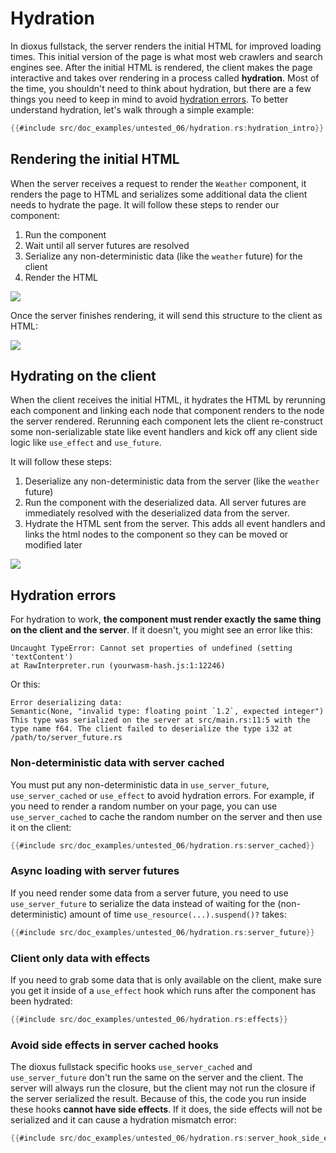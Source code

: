 # Hydration

In dioxus fullstack, the server renders the initial HTML for improved loading times. This initial version of the page is what most web crawlers and search engines see. After the initial HTML is rendered, the client makes the page interactive and takes over rendering in a process called **hydration**. Most of the time, you shouldn't need to think about hydration, but there are a few things you need to keep in mind to avoid [hydration errors](#hydration-errors). To better understand hydration, let's walk through a simple example:

```rust
{{#include src/doc_examples/untested_06/hydration.rs:hydration_intro}}
```

## Rendering the initial HTML

When the server receives a request to render the `Weather` component, it renders the page to HTML and serializes some additional data the client needs to hydrate the page. It will follow these steps to render our component:

1. Run the component
2. Wait until all server futures are resolved
3. Serialize any non-deterministic data (like the `weather` future) for the client
4. Render the HTML

[![](https://mermaid.ink/img/pako:eNpdkDFTwzAMhf-KT3M70HbKwELhGMqSdAIziFhNfI2lnGzDQa__HZfk4Iq1-D1_ejr5BK04ggoOg3y0PWoy-61lE_Nbpzj2Jt68WGhI30lN4x2ZmtiReu4svBZwPs4rtckLm13958ZVaa4zmzsJozBxumqK6ynb4-C_yMxTHnLKSvGa3FyCfiabx_3Tbn4sxsTElVkub0vgLNeT3FieChYQSAN6V1Y9XSALqadAFqpydahHC5bPhcOcpPnkFqqkmRagkrseqgMOsag8Oky09Vh-J_y6I_KzSPhH3TufRGfz_A3Ce3PT?type=png)](https://mermaid-js.github.io/mermaid-live-editor/edit#pako:eNpdkDFTwzAMhf-KT3M70HbKwELhGMqSdAIziFhNfI2lnGzDQa__HZfk4Iq1-D1_ejr5BK04ggoOg3y0PWoy-61lE_Nbpzj2Jt68WGhI30lN4x2ZmtiReu4svBZwPs4rtckLm13958ZVaa4zmzsJozBxumqK6ynb4-C_yMxTHnLKSvGa3FyCfiabx_3Tbn4sxsTElVkub0vgLNeT3FieChYQSAN6V1Y9XSALqadAFqpydahHC5bPhcOcpPnkFqqkmRagkrseqgMOsag8Oky09Vh-J_y6I_KzSPhH3TufRGfz_A3Ce3PT)

Once the server finishes rendering, it will send this structure to the client as HTML:

[![](https://mermaid.ink/img/pako:eNqFUcFKAzEQ_ZUwh57agy22sAUFqaCgF1sQNCLTZLYbupss2VmLlv67s92luoo4uSRv3nvzhuzBBEuQQJqHnckwslottFdVvd5ELDNVjZ81LCk6zN0HWbVARg0vQpGyLpJhF7xaXbVIU_5MJCmxyV53hJxR7ATkbc96Irxb71i81c3q_u4_3ybKIOe5dW-DDc9P9GPzXJr7bl5yeeg3p51yXTOLa_Amd2b722QmvAdKI1XZH5mb3R57W7VVjb_dJ1_KY241Gl1IQjWQJB02bbGZ9u2BIRQUC3RWPmPfkDTIkII0JHK1GLcatD8ID2sOy3dvIOFY0xBiqDcZJCnmlbzq0iLTwqEELk5oif4phOIH69o6DrEDD5_uGqQ1?type=png)](https://mermaid-js.github.io/mermaid-live-editor/edit#pako:eNqFUcFKAzEQ_ZUwh57agy22sAUFqaCgF1sQNCLTZLYbupss2VmLlv67s92luoo4uSRv3nvzhuzBBEuQQJqHnckwslottFdVvd5ELDNVjZ81LCk6zN0HWbVARg0vQpGyLpJhF7xaXbVIU_5MJCmxyV53hJxR7ATkbc96Irxb71i81c3q_u4_3ybKIOe5dW-DDc9P9GPzXJr7bl5yeeg3p51yXTOLa_Amd2b722QmvAdKI1XZH5mb3R57W7VVjb_dJ1_KY241Gl1IQjWQJB02bbGZ9u2BIRQUC3RWPmPfkDTIkII0JHK1GLcatD8ID2sOy3dvIOFY0xBiqDcZJCnmlbzq0iLTwqEELk5oif4phOIH69o6DrEDD5_uGqQ1)

## Hydrating on the client

When the client receives the initial HTML, it hydrates the HTML by rerunning each component and linking each node that component renders to the node the server rendered. Rerunning each component lets the client re-construct some non-serializable state like event handlers and kick off any client side logic like `use_effect` and `use_future`.

It will follow these steps:

1. Deserialize any non-deterministic data from the server (like the `weather` future)
2. Run the component with the deserialized data. All server futures are immediately resolved with the deserialized data from the server.
3. Hydrate the HTML sent from the server. This adds all event handlers and links the html nodes to the component so they can be moved or modified later

[![](https://mermaid.ink/img/pako:eNpdkLFuAjEMhl_F8gxDgemGLlyrDnThmNp0SC-Gi7g4JydpRRHvXsOdkFpnif__s534jG10hBXu-_jddlYy7GrDkMrnQezQQXp4N7juPXGGxjuCl5MT63Nkgx8Kajgv1GYfGTbbUblGWmphTYnE297_EDQkXyTwXHIRSvfqG7tQdlsY1jEMkXXWX3ul9m1u1vm7183kErsRSkuYzx-1zZQuxnRleDw4w0ASrHf60_MVMpg7CmSw0quzcjRo-KKcLTk2J26xylJohhLLocNqb_ukWRmcvqH2VpcT7upg-S3G8I96crolmcTLL4RBdIg?type=png)](https://mermaid-js.github.io/mermaid-live-editor/edit#pako:eNpdkLFuAjEMhl_F8gxDgemGLlyrDnThmNp0SC-Gi7g4JydpRRHvXsOdkFpnif__s534jG10hBXu-_jddlYy7GrDkMrnQezQQXp4N7juPXGGxjuCl5MT63Nkgx8Kajgv1GYfGTbbUblGWmphTYnE297_EDQkXyTwXHIRSvfqG7tQdlsY1jEMkXXWX3ul9m1u1vm7183kErsRSkuYzx-1zZQuxnRleDw4w0ASrHf60_MVMpg7CmSw0quzcjRo-KKcLTk2J26xylJohhLLocNqb_ukWRmcvqH2VpcT7upg-S3G8I96crolmcTLL4RBdIg)

## Hydration errors

For hydration to work, **the component must render exactly the same thing on the client and the server**. If it doesn't, you might see an error like this:

```
Uncaught TypeError: Cannot set properties of undefined (setting 'textContent')
at RawInterpreter.run (yourwasm-hash.js:1:12246)
```

Or this:

```
Error deserializing data:
Semantic(None, "invalid type: floating point `1.2`, expected integer")
This type was serialized on the server at src/main.rs:11:5 with the type name f64. The client failed to deserialize the type i32 at /path/to/server_future.rs
```

### Non-deterministic data with server cached

You must put any non-deterministic data in `use_server_future`, `use_server_cached` or `use_effect` to avoid hydration errors. For example, if you need to render a random number on your page, you can use `use_server_cached` to cache the random number on the server and then use it on the client:

```rust
{{#include src/doc_examples/untested_06/hydration.rs:server_cached}}
```

### Async loading with server futures

If you need render some data from a server future, you need to use `use_server_future` to serialize the data instead of waiting for the (non-deterministic) amount of time `use_resource(...).suspend()?` takes:

```rust
{{#include src/doc_examples/untested_06/hydration.rs:server_future}}
```

### Client only data with effects

If you need to grab some data that is only available on the client, make sure you get it inside of a `use_effect` hook which runs after the component has been hydrated:

```rust
{{#include src/doc_examples/untested_06/hydration.rs:effects}}
```

### Avoid side effects in server cached hooks

The dioxus fullstack specific hooks `use_server_cached` and `use_server_future` don't run the same on the server and the client. The server will always run the closure, but the client may not run the closure if the server serialized the result. Because of this, the code you run inside these hooks **cannot have side effects**. If it does, the side effects will not be serialized and it can cause a hydration mismatch error: 

```rust
{{#include src/doc_examples/untested_06/hydration.rs:server_hook_side_effects}}
```
